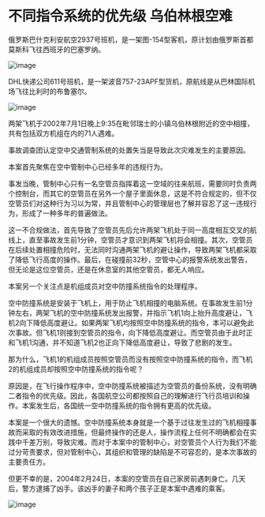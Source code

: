 # 不同指令系统的优先级 乌伯林根空难

俄罗斯巴什克利安航空2937号班机，是一架图-154型客机，原计划由俄罗斯首都莫斯科飞往西班牙的巴塞罗纳。

![image](https://github.com/user-attachments/assets/b7d260cf-81b6-47e1-8e91-d66007ceae8b)

DHL快递公司611号班机，是一架波音757-23APF型货机，原航线是从巴林国际机场飞往比利时的布鲁塞尔。

![image](https://github.com/user-attachments/assets/2e8e4c43-4676-4884-b3e2-b773bc2e9e08)


两架飞机于2002年7月1日晚上9:35在毗邻瑞士的小镇乌伯林根附近的空中相撞，共有包括双方机组在内的71人遇难。

事故调查团认定空中交通管制系统的处置失当是导致此次灾难发生的主要原因。

本案首先聚焦在空中管制中心已经多年的违规行为。

事发当晚，管制中心只有一名空管员指挥着这一空域的往来航班，需要同时负责两个控制台，而其它的空管员在另外一个屋子里面休息，这是不符合规定的，但不仅空管员们对这种行为习以为常，并且管制中心的管理层也了解并容忍了这一违规行为，形成了一种多年的普遍做法。

这一不合规做法，首先导致了空管员先后允许两架飞机处于同一高度相互交叉的航线上，直至事故发生前1分钟，空管员才意识到两架飞机将会相撞。其次，空管员在后续处置相撞危险时，无法同时沟通两架飞机的避让操作，导致两架飞机都采取了降低飞行高度的操作。最后，在碰撞前32秒，空管中心的报警系统发出警告，但无论是这位空管员，还是在休息室的其他空管员，都无人响应。

本案另一个关注点是机组成员对空中防撞系统指令的处理程序。

空中防撞系统是安装于飞机上，用于防止飞机相撞的电脑系统。在事故发生前1分钟左右，两架飞机的空中防撞系统发出报警，并指示飞机1向上抬升高度避让，飞机2向下降低高度避让。如果两架飞机均按照空中防撞系统的指令，本可以避免此次事故。但飞机1则接到空管员的指令，向下降低高度避让。而空管员由于此时正和飞机1沟通，并不知道飞机2也正向下降低高度避让，导致了悲剧的发生。

那为什么，飞机1的机组成员按照空管员而没有按照空中防撞系统的指令，而飞机2的机组成员却按照空中防撞系统的指令呢？

原因是，在飞行操作程序中，空中防撞系统被描述为空管员的备份系统，没有明确二者指令的优先级。因此，各国航空公司都按照自己的理解进行飞行员培训和操作。本案发生后，各国统一空中防撞系统的指令拥有更高的优先级。

本案是一个很大的遗憾。空中防撞系统本身就是一个基于过往发生过的飞机相撞事故而采取的有效改进措施，但最终操作的还是人，操作流程上任何不明确都会在实践中千差万别，导致灾难。而对于本案中的管制中心，对空管员个人行为我们不能过分苛责要求，但对管制中心，其组织和管理的缺陷是不可容忍的，是本次事故的主要责任方。

但更不幸的是，2004年2月24日，本案的空管员在自己家房前遇刺身亡。几天后，警方逮捕了凶手。该凶手的妻子和两个孩子正是本案中遇难的乘客。


![image](https://github.com/user-attachments/assets/f5a512b2-1796-40ef-9328-2c4ec39f7df8)

